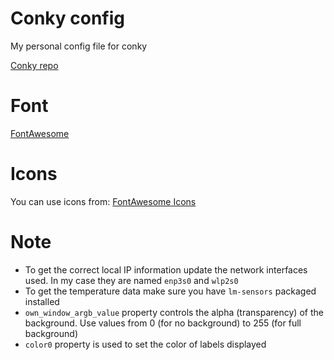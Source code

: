 # Conky config
My personal config file for conky

[Conky repo](https://github.com/brndnmtthws/conky)

# Font

[FontAwesome](https://fontawesome.com/)

# Icons

You can use icons from: [FontAwesome Icons](https://fontawesome.com/v4.7.0/cheatsheet/)

# Note

* To get the correct local IP information update the network interfaces used. In my case they are named `enp3s0` and `wlp2s0`
* To get the temperature data make sure you have `lm-sensors` packaged installed
* `own_window_argb_value` property controls the alpha (transparency) of the background. Use values from 0 (for no background) to 255 (for full background)
* `color0` property is used to set the color of labels displayed
